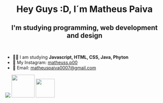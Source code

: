 <h1 align="center"> Hey Guys :D, I´m Matheus Paiva </h1>
<h2 align="center"> I'm studying programming, web development and design </h2>
<br>


<ul>
<li> 👨‍💻 I am studying <b> Javascript, HTML, CSS, Java, Phyton  </b>
<li> 📸 My Instagram: <a href = "https://www.instagram.com/matheuss.p00/"> matheuss.p00 </a>
<li> 📩 Email: <a href = "matheuspaiva0007@gmail.com"> matheuspaiva0007@gmail.com </a>

</ul>

 <img src="https://img.shields.io/badge/javascript%20-%23323330.svg?&style=for-the-badge&logo=javascript&logoColor=%23F7DF1E"> <img src="https://img.shields.io/badge/html-%23239120.svg?&style=flat-square&logo=html5&logoColor=white" width="73px"> <img src="https://img.shields.io/badge/css-%23239120.svg?&style=flat-square&logo=css3&logoColor=white" width="60px"> 
